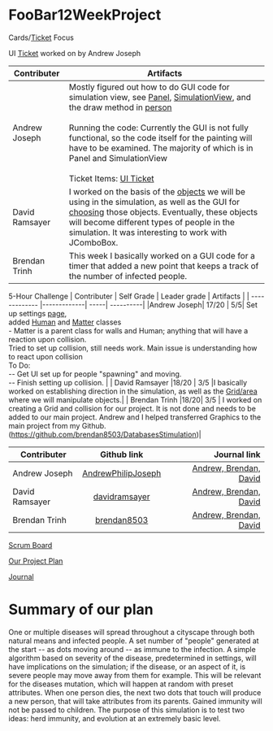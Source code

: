 # FooBar12WeekProject
Cards/[Ticket](https://github.com/P1Foobar/FooBar12WeekProject/projects/1) Focus

UI [Ticket](https://github.com/P1Foobar/FooBar12WeekProject/issues/1) worked on by Andrew Joseph

| Contributer | Artifacts |
| ------------- | ----------|
| Andrew Joseph | Mostly figured out how to do GUI code for simulation view, see [Panel](), [SimulationView](), and the draw method in [person]() <br> <br> Running the code: Currently the GUI is not fully functional, so the code itself for the painting will have to be examined. The majority of which is in Panel and SimulationView <br> <br> Ticket Items: [UI Ticket](https://github.com/P1Foobar/FooBar12WeekProject/issues/1)|
| David Ramsayer | I worked on the basis of the [objects](https://github.com/P1Foobar/FooBar12WeekProject/blob/main/src/SimulationItems/SimObject.java) we will be using in the simulation, as well as the GUI for [choosing](https://github.com/P1Foobar/FooBar12WeekProject/blob/main/src/SimulationItems/SimObjectChooser.java) those objects. Eventually, these objects will become different types of people in the simulation. It was interesting to work with JComboBox.|
| Brendan Trinh | This week I basically worked on a GUI code for a timer that added a new point that keeps a track of the number of infected people. |

5-Hour Challenge
| Contributer | Self Grade | Leader grade | Artifacts |
| ------------- |-------------| -----| ----------|
|Andrew Joseph| 17/20 | 5/5| Set up settings [page](https://github.com/P1Foobar/FooBar12WeekProject/blob/main/src/Settings/SettingsView.java), <br> added [Human](https://github.com/P1Foobar/FooBar12WeekProject/blob/main/src/SimulationItems/Human.java) and [Matter](https://github.com/P1Foobar/FooBar12WeekProject/blob/main/src/SimulationItems/Matter.java) classes <br>- Matter is a parent class for walls and Human; anything that will have a reaction upon collision. <br> Tried to set up collision, still needs work. Main issue is understanding how to react upon collision <br> To Do: <br> -- Get UI set up for people "spawning" and moving. <br> -- Finish setting up collision. | 
| David Ramsayer |18/20 | 3/5 |I basically worked on establishing direction in the simulation, as well as the [Grid/area](https://github.com/P1Foobar/FooBar12WeekProject/blob/main/src/SimulationItems/Area.java) where we will manipulate objects.|
| Brendan Trinh |18/20| 3/5 | I worked on creating a Grid and collision for our project. It is not done and needs to be added to our main project. Andrew and I helped transferred Graphics to the main project from my Github. (https://github.com/brendan8503/DatabasesStimulation)|



| Contributer | Github link | Journal link |
| ------------- |:-------------:| -----:|
| Andrew Joseph | [AndrewPhilipJoseph](https://github.com/AndrewPhilipJoseph) | [Andrew, Brendan, David](https://docs.google.com/document/d/1ZEMbY_SJAptVBFEJHVeJKblV_N-WxgPG38xeOHocP9Q/edit) |
| David Ramsayer | [davidramsayer](https://github.com/davidramsayer) | [Andrew, Brendan, David](https://docs.google.com/document/d/1ZEMbY_SJAptVBFEJHVeJKblV_N-WxgPG38xeOHocP9Q/edit) |
| Brendan Trinh | [brendan8503](https://github.com/brendan8503) |[Andrew, Brendan, David](https://docs.google.com/document/d/1ZEMbY_SJAptVBFEJHVeJKblV_N-WxgPG38xeOHocP9Q/edit) |



[Scrum Board](https://github.com/orgs/P1Foobar/projects/1)

[Our Project Plan](https://docs.google.com/document/d/1BfC11oQnmn8DtsHVdqGQ3fDUcyWNKPyixhZ0jkPgNaM/edit)

[Journal](https://docs.google.com/document/d/1ZEMbY_SJAptVBFEJHVeJKblV_N-WxgPG38xeOHocP9Q/edit)

# Summary of our plan

One or multiple diseases will spread throughout a cityscape through both natural means
and infected people. A set number of "people" generated at the start -- as dots moving around --
as immune to the infection. A simple algorithm based on severity of the disease, predetermined
in settings, will have implications on the simulation; if the disease, or an aspect of it, is severe
people may move away from them for example. This will be relevant for the diseases mutation, which will happen at random
with preset attributes. When one person dies, the next two dots that touch will
produce a new person, that will take attributes from its parents. Gained immunity will not be passed to children.
The purpose of this simulation is to test two ideas: herd immunity, and evolution at an extremely basic level.
